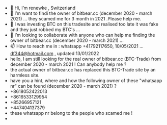 - 👋 Hi, I’m renewke , Switzerland
- 👀 I’m want to findi the owner of bitbear.cc (december 2020 - march 2021) ... they scamed me for 3 month in 2021 .Please help me.
- 🌱 I was investing BTC on this tradesite and realised too late it was fake and they just robbed my BTC's  ...
- 💞️ I’m looking to collaborate with anyone who can help me finding the owner of bitbear.cc (december 2020 - march 2021) ...
- 📫 How to reach me in : whatsapp +41792117650,  10/05/2021 ... df344@hotmail.com , updated 13/01/2022
- hello, I am still looking for the real owner of bitbear.cc (BTC-Trade) from december 2020 - march 2021 ! Can anybody help me ?
- the actual owner of bitbear.cc has replaced this BTC-Trade site by an harmless site.
- have you a hint, where and how the following owner of these "whatsapp nr" can be found (december 2020 - march 2021) ?
- +8618052422013
- +8616533129954
- +85266957121
- +447404137379
- these whatsapp nr belong to the people who scamed me !
- 
<!---
renewke/renewke is a ✨ special ✨ repository because its `README.md` (this file) appears on your GitHub profile.
You can click the Preview link to take a look at your changes.
--->
